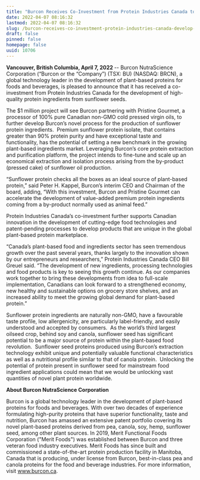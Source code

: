 ```yaml
---
title: "Burcon Receives Co-Investment from Protein Industries Canada to Develop Food-Grade High Purity Proteins from Sunflower Seeds"
date: 2022-04-07 08:16:32
lastmod: 2022-04-07 08:16:32
slug: /burcon-receives-co-investment-protein-industries-canada-develop-food-grade-high-purity
draft: false
pinned: false
homepage: false
uuid: 10706
---
```

<p><strong>Vancouver, British Columbia, April 7, 2022 </strong>-- Burcon NutraScience Corporation (“Burcon or the “Company”) (TSX: BU) (NASDAQ: BRCN), a global technology leader in the development of plant-based proteins for foods and beverages, is pleased to announce that it has received a co-investment from Protein Industries Canada for the development of high-quality protein ingredients from sunflower seeds.</p>
<p>The $1 million project will see Burcon partnering with Pristine Gourmet, a processor of 100% pure Canadian non-GMO cold pressed virgin oils, to further develop Burcon’s novel process for the production of sunflower protein ingredients.  Premium sunflower protein isolate, that contains greater than 90% protein purity and have exceptional taste and functionality, has the potential of setting a new benchmark in the growing plant-based ingredients market. Leveraging Burcon’s core protein extraction and purification platform, the project intends to fine-tune and scale up an economical extraction and isolation process arising from the by-product (pressed cake) of sunflower oil production.</p>
<p>“Sunflower protein checks all the boxes as an ideal source of plant-based protein,” said Peter H. Kappel, Burcon’s interim CEO and Chairman of the board, adding, “With this investment, Burcon and Pristine Gourmet can accelerate the development of value-added premium protein ingredients coming from a by-product normally used as animal feed.”</p>
<p>Protein Industries Canada’s co-investment further supports Canadian innovation in the development of cutting-edge food technologies and patent-pending processes to develop products that are unique in the global plant-based protein marketplace.</p>
<p>“Canada’s plant-based food and ingredients sector has seen tremendous growth over the past several years, thanks largely to the innovation shown by our entrepreneurs and researchers,” Protein Industries Canada CEO Bill Greuel said. “The development of new ingredients, processing technologies and food products is key to seeing this growth continue. As our companies work together to bring these developments from idea to full-scale implementation, Canadians can look forward to a strengthened economy, new healthy and sustainable options on grocery store shelves, and an increased ability to meet the growing global demand for plant-based protein.”</p>
<p>Sunflower protein ingredients are naturally non-GMO, have a favourable taste profile, low allergenicity, are particularly label-friendly, and easily understood and accepted by consumers.  As the world’s third largest oilseed crop, behind soy and canola, sunflower seed has significant potential to be a major source of protein within the plant-based food revolution.  Sunflower seed proteins produced using Burcon’s extraction technology exhibit unique and potentially valuable functional characteristics as well as a nutritional profile similar to that of canola protein.  Unlocking the potential of protein present in sunflower seed for mainstream food ingredient applications could mean that we would be unlocking vast quantities of novel plant protein worldwide.</p>
<p><strong>About Burcon NutraScience Corporation</strong></p>
<p>Burcon is a global technology leader in the development of plant-based proteins for foods and beverages. With over two decades of experience formulating high-purity proteins that have superior functionality, taste and nutrition, Burcon has amassed an extensive patent portfolio covering its novel plant-based proteins derived from pea, canola, soy, hemp, sunflower seed, among other plant sources. In 2019, Merit Functional Foods Corporation ("Merit Foods") was established between Burcon and three veteran food industry executives. Merit Foods has since built and commissioned a state-of-the-art protein production facility in Manitoba, Canada that is producing, under license from Burcon, best-in-class pea and canola proteins for the food and beverage industries. For more information, visit <a href="http://www.burcon.ca">www.burcon.ca</a>.</p>
